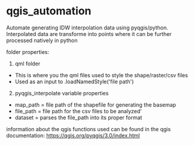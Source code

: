 # qgis_automation
Automate generating IDW interpolation data using pyqgis/python. Interpolated data are transforme into points where it can be further processed natively in python

folder properties:
1. qml folder
- This is where you the qml files used to style the shape/raster/csv files
- Used as an input to .loadNamedStyle('file path')

2. pyqgis_interpolate variable properties
- map_path = file path of the shapefile for generating the basemap
- file_path = file path for the csv files to be analyzed'
- dataset = parses the file_path into its proper format

information about the qgis functions used can be found in the qgis documentation:
https://qgis.org/pyqgis/3.0/index.html
